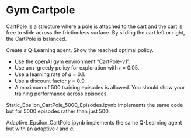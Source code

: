 # Gym Cartpole
CartPole is a structure where a pole is attached to the cart and the cart is free to slide across the frictionless surface. By sliding the cart left or right, the CartPole is balanced.

Create a Q-Learning agent. Show the reached optimal policy.
- Use the openAI gym environment “CartPole-v1”.
- Use an 𝜖-greedy policy for exploration with 𝜖 = 0.05.
- Use a learning rate of 𝛼 = 0.1.
- Use a discount factor 𝛾 = 0.9.
- A maximum of 500 training episodes is allowed. You should show your training
performance across episodes.

Static_Epsilon_CartPole_5000_Episodes.ipynb implements the same code but for 5000 episodes rather than just 500.

Adaptive_Epsilon_CartPole.ipynb implements the same Q-Learning agent but with an adaptive 𝜖 and 𝛼.